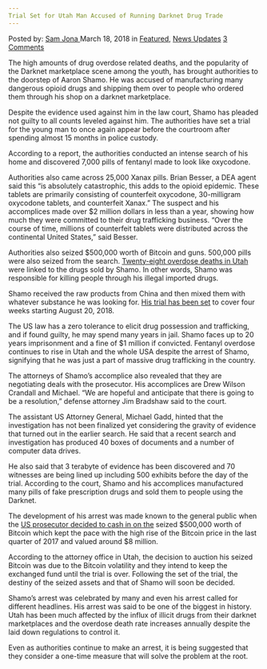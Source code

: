 ```yaml
---
Trial Set for Utah Man Accused of Running Darknet Drug Trade
---
```

<article class="post-listing post-25084 post type-post status-publish format-standard has-post-thumbnail hentry category-deepdot-news category-news-updates tag-accused tag-darknet tag-drug tag-man tag-running tag-set tag-trade tag-trial tag-utah">
    <div class="post-inner">
    <p class="post-meta">
    <span>Posted by: <a href="https://www.deepdotweb.com/author/samjona/" title="">Sam Jona </a></span>
    <span>March 18, 2018</span>
    <span>in <a href="https://www.deepdotweb.com/category/deepdot-news/" rel="category tag">Featured</a>, <a href="https://www.deepdotweb.com/category/news-updates/" rel="category tag">News Updates</a></span>
    <span><a href="https://www.deepdotweb.com/2018/03/18/trial-set-utah-man-accused-running-darknet-drug-trade/#comments">3 Comments</a></span>
    </p>
    <div class="clear"></div>
    <div class="entry">
    <p>The high amounts of drug overdose related deaths, and the popularity of the Darknet marketplace scene among the youth, has brought authorities to the doorstep of Aaron Shamo. He was accused of manufacturing many dangerous opioid drugs and shipping them over to people who ordered them through his shop on a darknet marketplace.</p>
    <p>Despite the evidence used against him in the law court, Shamo has pleaded not guilty to all counts leveled against him. The authorities have set a trial for the young man to once again appear before the courtroom after spending almost 15 months in police custody.</p>
    <p>According to a report, the authorities conducted an intense search of his home and discovered 7,000 pills of fentanyl made to look like oxycodone.</p>
    <p>Authorities also came across 25,000 Xanax pills. Brian Besser, a DEA agent said this “is absolutely catastrophic, this adds to the opioid epidemic. These tablets are primarily consisting of counterfeit oxycodone, 30-milligram oxycodone tablets, and counterfeit Xanax.” The suspect and his accomplices made over $2 million dollars in less than a year, showing how much they were committed to their drug trafficking business. “Over the course of time, millions of counterfeit tablets were distributed across the continental United States,&#8221; said Besser.</p>
    <p>Authorities also seized $500,000 worth of Bitcoin and guns. 500,000 pills were also seized from the search. <a href="https://www.deepdotweb.com/2017/12/06/28-overdose-death-linked-darknet-drug-ring-utah/">Twenty-eight overdose deaths in Utah</a> were linked to the drugs sold by Shamo. In other words, Shamo was responsible for killing people through his illegal imported drugs.</p>
    <p>Shamo received the raw products from China and then mixed them with whatever substance he was looking for. <a href="http://kutv.com/news/local/trial-set-for-man-accused-of-running-international-drug-ring">His trial has been set</a> to cover four weeks starting August 20, 2018.</p>
    <p>The US law has a zero tolerance to elicit drug possession and trafficking, and if found guilty, he may spend many years in jail. Shamo faces up to 20 years imprisonment and a fine of $1 million if convicted. Fentanyl overdose continues to rise in Utah and the whole USA despite the arrest of Shamo, signifying that he was just a part of massive drug trafficking in the country.</p>
    <p>The attorneys of Shamo’s accomplice also revealed that they are negotiating deals with the prosecutor. His accomplices are Drew Wilson Crandall and Michael. &#8220;We are hopeful and anticipate that there is going to be a resolution,&#8221; defense attorney Jim Bradshaw said to the court.</p>
    <p>The assistant US Attorney General, Michael Gadd, hinted that the investigation has not been finalized yet considering the gravity of evidence that turned out in the earlier search. He said that a recent search and investigation has produced 40 boxes of documents and a number of computer data drives.</p>
    <p>He also said that 3 terabyte of evidence has been discovered and 70 witnesses are being lined up including 500 exhibits before the day of the trial. According to the court, Shamo and his accomplices manufactured many pills of fake prescription drugs and sold them to people using the Darknet.</p>
    <p>The development of his arrest was made known to the general public when the <a href="https://www.deepdotweb.com/2018/01/25/u-s-prosecutors-cash-seized-bitcoins/">US prosecutor decided to cash in on the</a> seized $500,000 worth of Bitcoin which kept the pace with the high rise of the Bitcoin price in the last quarter of 2017 and valued around $8 million.</p>
    <p>According to the attorney office in Utah, the decision to auction his seized Bitcoin was due to the Bitcoin volatility and they intend to keep the exchanged fund until the trial is over. Following the set of the trial, the destiny of the seized assets and that of Shamo will soon be decided.</p>
    <p>Shamo’s arrest was celebrated by many and even his arrest called for different headlines. His arrest was said to be one of the biggest in history. Utah has been much affected by the influx of illicit drugs from their darknet marketplaces and the overdose death rate increases annually despite the laid down regulations to control it.</p>
    <p>Even as authorities continue to make an arrest, it is being suggested that they consider a one-time measure that will solve the problem at the root.</p>
    <p>&nbsp;</p>
    </div>
    <span style="display:none"><a href="https://www.deepdotweb.com/tag/accused/" rel="tag">accused</a> <a href="https://www.deepdotweb.com/tag/darknet/" rel="tag">darknet</a> <a href="https://www.deepdotweb.com/tag/drug/" rel="tag">drug</a> <a href="https://www.deepdotweb.com/tag/man/" rel="tag">man</a> <a href="https://www.deepdotweb.com/tag/running/" rel="tag">running</a> <a href="https://www.deepdotweb.com/tag/set/" rel="tag">set</a> <a href="https://www.deepdotweb.com/tag/trade/" rel="tag">trade</a> <a href="https://www.deepdotweb.com/tag/trial/" rel="tag">trial</a> <a href="https://www.deepdotweb.com/tag/utah/" rel="tag">utah</a></span> <span style="display:none" class="updated">2018-03-18</span>
    <div style="display:none" class="vcard author" itemprop="author" itemscope itemtype="http://schema.org/Person"><strong class="fn" itemprop="name"><a href="https://www.deepdotweb.com/author/samjona/" title="Posts by Sam Jona" rel="author">Sam Jona</a></strong></div>
    </div>
</article>

